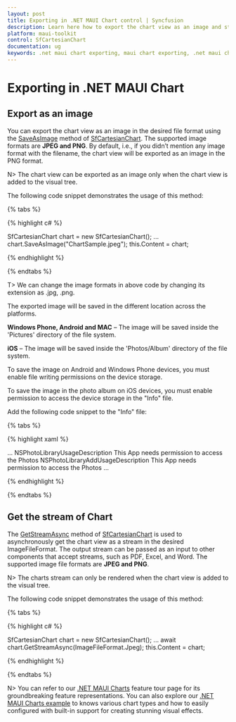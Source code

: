 ```yaml
---
layout: post
title: Exporting in .NET MAUI Chart control | Syncfusion
description: Learn here how to export the chart view as an image and stream in the Syncfusion .NET MAUI Chart (SfCartesianChart) control.
platform: maui-toolkit
control: SfCartesianChart
documentation: ug
keywords: .net maui chart exporting, maui chart exporting, .net maui chart exporting options, syncfusion maui chart exporting, .net maui chart exporting visualization, .net maui cartesian chart export support.
---
```


# Exporting in .NET MAUI Chart

## Export as an image

You can export the chart view as an image in the desired file format using the [SaveAsImage](https://help.syncfusion.com/cr/maui-toolkit/Syncfusion.Maui.Toolkit.Charts.ChartBase.html#Syncfusion_Maui_Charts_ChartBase_SaveAsImage_System_String_) method of [SfCartesianChart](https://help.syncfusion.com/cr/maui-toolkit/Syncfusion.Maui.Toolkit.Charts.SfCartesianChart.html). The supported image formats are **JPEG and PNG**. By default, i.e., if you didn’t mention any image format with the filename, the chart view will be exported as an image in the PNG format.

N> The chart view can be exported as an image only when the chart view is added to the visual tree.

The following code snippet demonstrates the usage of this method:

{% tabs %}

{% highlight c# %}

SfCartesianChart chart = new SfCartesianChart();
...
chart.SaveAsImage("ChartSample.jpeg");
this.Content = chart;

{% endhighlight %}

{% endtabs %}

T> We can change the image formats in above code by changing its extension as .jpg, .png.

The exported image will be saved in the different location across the platforms.

**Windows Phone, Android and MAC** – The image will be saved inside the 'Pictures' directory of the file system.

**iOS** – The image will be saved inside the 'Photos/Album' directory of the file system.

To save the image on Android and Windows Phone devices, you must enable file writing permissions on the device storage.

To save the image in the photo album on iOS devices, you must enable permission to access the device storage in the "Info" file. 

Add the following code snippet to the "Info" file:

{% tabs %}

{% highlight xaml %}

<dict>
    ...    
    <key>NSPhotoLibraryUsageDescription</key>    
    <string>This App needs permission to access the Photos</string>    
    <key>NSPhotoLibraryAddUsageDescription</key>    
    <string>This App needs permission to access the Photos</string> 
    ...
</dict>

{% endhighlight %}

{% endtabs %}

## Get the stream of Chart

The [GetStreamAsync](https://help.syncfusion.com/cr/maui-toolkit/Syncfusion.Maui.Toolkit.Charts.ChartBase.html#Syncfusion_Maui_Charts_ChartBase_GetStreamAsync_Syncfusion_Maui_Core_ImageFileFormat_) method of [SfCartesianChart](https://help.syncfusion.com/cr/maui-toolkit/Syncfusion.Maui.Toolkit.Charts.SfCartesianChart.html) is used to asynchronously get the chart view as a stream in the desired ImageFileFormat. The output stream can be passed as an input to other components that accept streams, such as PDF, Excel, and Word. The supported image file formats are **JPEG and PNG**.

N> The charts stream can only be rendered when the chart view is added to the visual tree.

The following code snippet demonstrates the usage of this method:

{% tabs %}

{% highlight c# %}

SfCartesianChart chart = new SfCartesianChart();
...
await chart.GetStreamAsync(ImageFileFormat.Jpeg);
this.Content = chart;

{% endhighlight %}

{% endtabs %}

N> You can refer to our [.NET MAUI Charts](https://www.syncfusion.com/maui-controls) feature tour page for its groundbreaking feature representations. You can also explore our [.NET MAUI Charts example](https://github.com/syncfusion/maui-demos) to knows various chart types and how to easily configured with built-in support for creating stunning visual effects.



